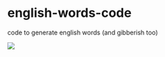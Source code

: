 # english-words-code
code to generate english words (and gibberish too)

<p align="left">
  <img src="https://www.oxfordreference.com/view/covers/9780191727665.jpg" />
</p>
